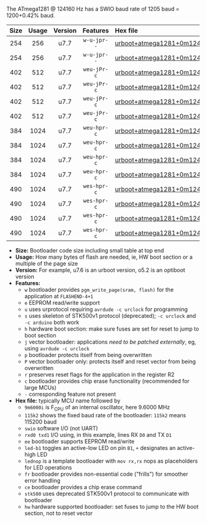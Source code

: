 The ATmega1281 @ 124160 Hz has a SWIO baud rate of 1205 baud = 1200+0.42% baud.

|Size|Usage|Version|Features|Hex file|
|:-:|:-:|:-:|:-:|:--|
|254|256|u7.7|`w-u-jpr--`|[urboot+atmega1281+0m124160i++++1k2_swio_rxd2_txd3.hex](https://raw.githubusercontent.com/stefanrueger/urboot.hex/main/mcus/atmega1281/internal_oscillator/fint+0m124160_Hz/br++++1k2_bps/urboot+atmega1281+0m124160i++++1k2_swio_rxd2_txd3.hex)|
|254|256|u7.7|`w-u-jpr--`|[urboot+atmega1281+0m124160i++++1k2_swio_rxe0_txe1.hex](https://raw.githubusercontent.com/stefanrueger/urboot.hex/main/mcus/atmega1281/internal_oscillator/fint+0m124160_Hz/br++++1k2_bps/urboot+atmega1281+0m124160i++++1k2_swio_rxe0_txe1.hex)|
|402|512|u7.7|`weu-jPr-c`|[urboot+atmega1281+0m124160i++++1k2_swio_rxd2_txd3_ee_led+b5_fr_ce.hex](https://raw.githubusercontent.com/stefanrueger/urboot.hex/main/mcus/atmega1281/internal_oscillator/fint+0m124160_Hz/br++++1k2_bps/urboot+atmega1281+0m124160i++++1k2_swio_rxd2_txd3_ee_led+b5_fr_ce.hex)|
|402|512|u7.7|`weu-jPr-c`|[urboot+atmega1281+0m124160i++++1k2_swio_rxd2_txd3_ee_lednop_fr_ce.hex](https://raw.githubusercontent.com/stefanrueger/urboot.hex/main/mcus/atmega1281/internal_oscillator/fint+0m124160_Hz/br++++1k2_bps/urboot+atmega1281+0m124160i++++1k2_swio_rxd2_txd3_ee_lednop_fr_ce.hex)|
|402|512|u7.7|`weu-jPr-c`|[urboot+atmega1281+0m124160i++++1k2_swio_rxe0_txe1_ee_led+b5_fr_ce.hex](https://raw.githubusercontent.com/stefanrueger/urboot.hex/main/mcus/atmega1281/internal_oscillator/fint+0m124160_Hz/br++++1k2_bps/urboot+atmega1281+0m124160i++++1k2_swio_rxe0_txe1_ee_led+b5_fr_ce.hex)|
|402|512|u7.7|`weu-jPr-c`|[urboot+atmega1281+0m124160i++++1k2_swio_rxe0_txe1_ee_lednop_fr_ce.hex](https://raw.githubusercontent.com/stefanrueger/urboot.hex/main/mcus/atmega1281/internal_oscillator/fint+0m124160_Hz/br++++1k2_bps/urboot+atmega1281+0m124160i++++1k2_swio_rxe0_txe1_ee_lednop_fr_ce.hex)|
|384|1024|u7.7|`weu-hpr-c`|[urboot+atmega1281+0m124160i++++1k2_swio_rxd2_txd3_ee_led+b5_fr_ce_hw.hex](https://raw.githubusercontent.com/stefanrueger/urboot.hex/main/mcus/atmega1281/internal_oscillator/fint+0m124160_Hz/br++++1k2_bps/urboot+atmega1281+0m124160i++++1k2_swio_rxd2_txd3_ee_led+b5_fr_ce_hw.hex)|
|384|1024|u7.7|`weu-hpr-c`|[urboot+atmega1281+0m124160i++++1k2_swio_rxd2_txd3_ee_lednop_fr_ce_hw.hex](https://raw.githubusercontent.com/stefanrueger/urboot.hex/main/mcus/atmega1281/internal_oscillator/fint+0m124160_Hz/br++++1k2_bps/urboot+atmega1281+0m124160i++++1k2_swio_rxd2_txd3_ee_lednop_fr_ce_hw.hex)|
|384|1024|u7.7|`weu-hpr-c`|[urboot+atmega1281+0m124160i++++1k2_swio_rxe0_txe1_ee_led+b5_fr_ce_hw.hex](https://raw.githubusercontent.com/stefanrueger/urboot.hex/main/mcus/atmega1281/internal_oscillator/fint+0m124160_Hz/br++++1k2_bps/urboot+atmega1281+0m124160i++++1k2_swio_rxe0_txe1_ee_led+b5_fr_ce_hw.hex)|
|384|1024|u7.7|`weu-hpr-c`|[urboot+atmega1281+0m124160i++++1k2_swio_rxe0_txe1_ee_lednop_fr_ce_hw.hex](https://raw.githubusercontent.com/stefanrueger/urboot.hex/main/mcus/atmega1281/internal_oscillator/fint+0m124160_Hz/br++++1k2_bps/urboot+atmega1281+0m124160i++++1k2_swio_rxe0_txe1_ee_lednop_fr_ce_hw.hex)|
|490|1024|u7.7|`wes-hpr-c`|[urboot+atmega1281+0m124160i++++1k2_swio_rxd2_txd3_ee_led+b5_fr_ce_stk500_hw.hex](https://raw.githubusercontent.com/stefanrueger/urboot.hex/main/mcus/atmega1281/internal_oscillator/fint+0m124160_Hz/br++++1k2_bps/urboot+atmega1281+0m124160i++++1k2_swio_rxd2_txd3_ee_led+b5_fr_ce_stk500_hw.hex)|
|490|1024|u7.7|`wes-hpr-c`|[urboot+atmega1281+0m124160i++++1k2_swio_rxd2_txd3_ee_lednop_fr_ce_stk500_hw.hex](https://raw.githubusercontent.com/stefanrueger/urboot.hex/main/mcus/atmega1281/internal_oscillator/fint+0m124160_Hz/br++++1k2_bps/urboot+atmega1281+0m124160i++++1k2_swio_rxd2_txd3_ee_lednop_fr_ce_stk500_hw.hex)|
|490|1024|u7.7|`wes-hpr-c`|[urboot+atmega1281+0m124160i++++1k2_swio_rxe0_txe1_ee_led+b5_fr_ce_stk500_hw.hex](https://raw.githubusercontent.com/stefanrueger/urboot.hex/main/mcus/atmega1281/internal_oscillator/fint+0m124160_Hz/br++++1k2_bps/urboot+atmega1281+0m124160i++++1k2_swio_rxe0_txe1_ee_led+b5_fr_ce_stk500_hw.hex)|
|490|1024|u7.7|`wes-hpr-c`|[urboot+atmega1281+0m124160i++++1k2_swio_rxe0_txe1_ee_lednop_fr_ce_stk500_hw.hex](https://raw.githubusercontent.com/stefanrueger/urboot.hex/main/mcus/atmega1281/internal_oscillator/fint+0m124160_Hz/br++++1k2_bps/urboot+atmega1281+0m124160i++++1k2_swio_rxe0_txe1_ee_lednop_fr_ce_stk500_hw.hex)|

- **Size:** Bootloader code size including small table at top end
- **Usage:** How many bytes of flash are needed, ie, HW boot section or a multiple of the page size
- **Version:** For example, u7.6 is an urboot version, o5.2 is an optiboot version
- **Features:**
  + `w` bootloader provides `pgm_write_page(sram, flash)` for the application at `FLASHEND-4+1`
  + `e` EEPROM read/write support
  + `u` uses urprotocol requiring `avrdude -c urclock` for programming
  + `s` uses skeleton of STK500v1 protocol (deprecated); `-c urclock` and `-c arduino` both work
  + `h` hardware boot section: make sure fuses are set for reset to jump to boot section
  + `j` vector bootloader: applications *need to be patched externally*, eg, using `avrdude -c urclock`
  + `p` bootloader protects itself from being overwritten
  + `P` vector bootloader only: protects itself and reset vector from being overwritten
  + `r` preserves reset flags for the application in the register R2
  + `c` bootloader provides chip erase functionality (recommended for large MCUs)
  + `-` corresponding feature not present
- **Hex file:** typically MCU name followed by
  + `9m6000i` is F<sub>CPU</sub> of an internal oscillator, here 9.6000 MHz
  + `115k2` shows the fixed baud rate of the bootloader: `115k2` means 115200 baud
  + `swio` software I/O (not UART)
  + `rxd0 txd1` I/O using, in this example, lines RX `D0` and TX `D1`
  + `ee` bootloader supports EEPROM read/write
  + `led-b1` toggles an active-low LED on pin `B1`, `+` designates an active-high LED
  + `lednop` is a template bootloader with `mov rx,rx` nops as placeholders for LED operations
  + `fr` bootloader provides non-essential code ("frills") for smoother error handling
  + `ce` bootloader provides a chip erase command
  + `stk500` uses deprecated STK500v1 protocol to communicate with bootloader
  + `hw` hardware supported bootloader: set fuses to jump to the HW boot section, not to reset vector
